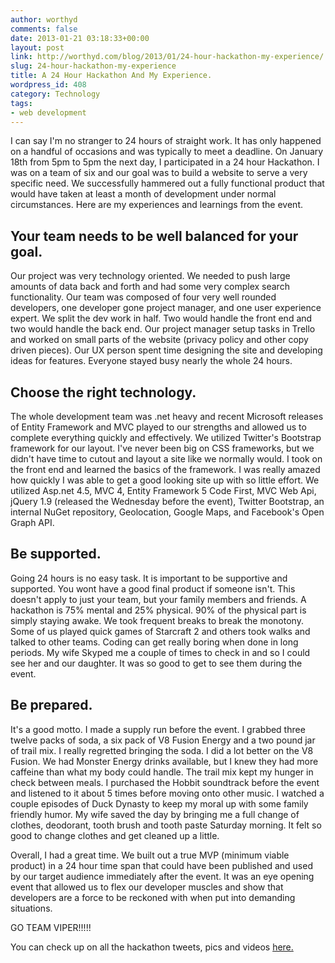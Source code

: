 ```yaml
---
author: worthyd
comments: false
date: 2013-01-21 03:18:33+00:00
layout: post
link: http://worthyd.com/blog/2013/01/24-hour-hackathon-my-experience/
slug: 24-hour-hackathon-my-experience
title: A 24 Hour Hackathon And My Experience.
wordpress_id: 408
category: Technology
tags:
- web development
---
```


I can say I'm no stranger to 24 hours of straight work. It has only happened on a handful of occasions and was typically to meet a deadline. On January 18th from 5pm to 5pm the next day, I participated in a 24 hour Hackathon. I was on a team of six and our goal was to build a website to serve a very specific need. We successfully hammered out a fully functional product that would have taken at least a month of development under normal circumstances. Here are my experiences and learnings from the event.
<!-- more -->


## Your team needs to be well balanced for your goal.


Our project was very technology oriented. We needed to push large amounts of data back and forth and had some very complex search functionality. Our team was composed of four very well rounded developers, one developer gone project manager, and one user experience expert. We split the dev work in half. Two would handle the front end and two would handle the back end. Our project manager setup tasks in Trello and worked on small parts of the website (privacy policy and other copy driven pieces). Our UX person spent time designing the site and developing ideas for features. Everyone stayed busy nearly the whole 24 hours.


## Choose the right technology.


The whole development team was .net heavy and recent Microsoft releases of Entity Framework and MVC played to our strengths and allowed us to complete everything quickly and effectively. We utilized Twitter's Bootstrap framework for our layout. I've never been big on CSS frameworks, but we didn't have time to cutout and layout a site like we normally would. I took on the front end and learned the basics of the framework. I was really amazed how quickly I was able to get a good looking site up with so little effort.  We utilized Asp.net 4.5, MVC 4, Entity Framework 5 Code First, MVC Web Api, jQuery 1.9 (released the Wednesday before the event), Twitter Bootstrap, an internal NuGet repository, Geolocation, Google Maps, and Facebook's Open Graph API.


## Be supported.


Going 24 hours is no easy task. It is important to be supportive and supported. You wont have a good final product if someone isn't. This doesn't apply to just your team, but your family members and friends. A hackathon is 75% mental and 25% physical. 90% of the physical part is simply staying awake. We took frequent breaks to break the monotony. Some of us played quick games of Starcraft 2 and others took walks and talked to other teams. Coding can get really boring when done in long periods.  My wife Skyped me a couple of times to check in and so I could see her and our daughter.  It was so good to get to see them during the event.  


## Be prepared.


It's a good motto. I made a supply run before the event. I grabbed three twelve packs of soda, a six pack of V8 Fusion Energy and a two pound jar of trail mix.  I really regretted bringing the soda. I did a lot better on the V8 Fusion.  We had Monster Energy drinks available, but I knew they had more caffeine than what my body could handle.  The trail mix kept my hunger in check between meals. I purchased the Hobbit soundtrack before the event and listened to it about 5 times before moving onto other music.  I watched a couple episodes of Duck Dynasty to keep my moral up with some family friendly humor.  My wife saved the day by bringing me a full change of clothes, deodorant, tooth brush and tooth paste Saturday morning. It felt so good to change clothes and get cleaned up a little.

Overall, I had a great time.  We built out a true MVP (minimum viable product) in a 24 hour time span that could have been published and used by our target audience immediately after the event.  It was an eye opening event that allowed us to flex our developer muscles and show that developers are a force to be reckoned with when put into demanding situations.  

GO TEAM VIPER!!!!!

You can check up on all the hackathon tweets, pics and videos [here.](http://storify.com/kariwethington/rockfishhackathon2013)
